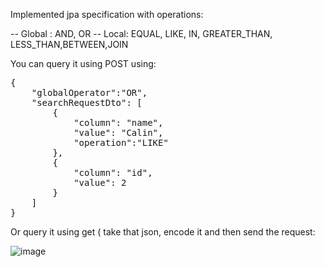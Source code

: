Implemented jpa specification with operations:

-- Global : AND, OR
-- Local: EQUAL, LIKE, IN, GREATER_THAN, LESS_THAN,BETWEEN,JOIN

You can query it using POST using:
<pre>
{
    "globalOperator":"OR",
    "searchRequestDto": [
        {
            "column": "name",
            "value": "Calin",
            "operation":"LIKE"
        },
        {
            "column": "id",
            "value": 2
        }
    ]
}
</pre>
Or query it using get ( take that json, encode it and then send the request:

![image](https://github.com/chelceacalin/AdvancedSpecification/assets/76866499/142e6d3c-8306-4f4a-9de2-947ea9ef1654)







